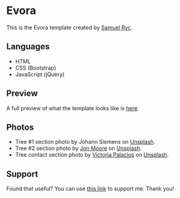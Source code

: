 # Evora
This is the Evora template created by [Samuel Ryc](https://samuelryc.com).

## Languages
* HTML
* CSS (Bootstrap)
* JavaScript (jQuery)

## Preview
A full preview of what the template looks like is [here](https://evora.samuelryc.com).

## Photos
* Tree #1 section photo by Johann Siemens on [Unsplash](https://unsplash.com).
* Tree #2 section photo by [Jon Moore](https://unsplash.com/@thejmoore?utm_source=unsplash&utm_medium=referral&utm_content=creditCopyText) on [Unsplash](https://unsplash.com).
* Tree contact section photo by [Victoria Palacios](https://unsplash.com/@toriamia?utm_source=unsplash&utm_medium=referral&utm_content=creditCopyText) on [Unsplash](https://unsplash.com).

## Support
Found that useful? You can use [this link](https://www.buymeacoffee.com/samuelryc) to support me. Thank you!
